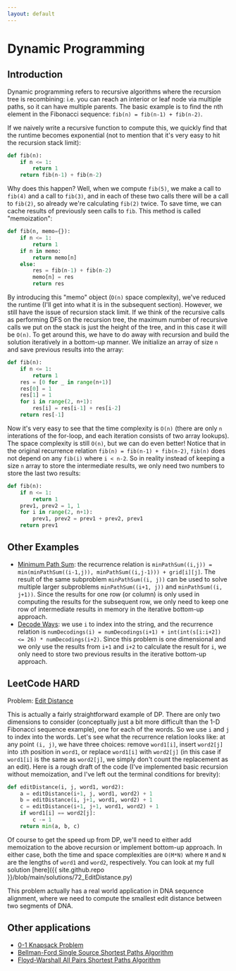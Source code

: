```yaml
---
layout: default
---
```


# Dynamic Programming

## Introduction
Dynamic programming refers to recursive algorithms where the recursion tree is recombining: i.e. you can reach an interior or leaf node via multiple paths, so it can have multiple parents. The basic example is to find the nth element in the Fibonacci sequence: `fib(n) = fib(n-1) + fib(n-2)`.

If we naively write a recursive function to compute this, we quickly find that the runtime becomes exponential (not to mention that it's very easy to hit the recursion stack limit):
```python
def fib(n):
    if n <= 1:
        return 1
    return fib(n-1) + fib(n-2)
```

Why does this happen? Well, when we compute `fib(5)`, we make a call to `fib(4)` and a call to `fib(3)`, and in each of these two calls there will be a call to `fib(2)`, so already we're calculating `fib(2)` twice. To save time, we can cache results of previously seen calls to `fib`. This method is called "memoization":
```python
def fib(n, memo={}):
    if n <= 1:
        return 1
    if n in memo:
        return memo[n]
    else:
        res = fib(n-1) + fib(n-2)
        memo[n] = res
        return res
```

By introducing this "memo" object (`O(n)` space complexity), we've reduced the runtime (I'll get into what it is in the subsequent section). However, we still have the issue of recursion stack limit. If we think of the recursive calls as performing DFS on the recursion tree, the maximum number of recursive calls we put on the stack is just the height of the tree, and in this case it will be `O(n)`. To get around this, we have to do away with recursion and build the solution iteratively in a bottom-up manner. We initialize an array of size `n` and save previous results into the array:
```python
def fib(n):
    if n <= 1:
        return 1
    res = [0 for _ in range(n+1)]
    res[0] = 1
    res[1] = 1
    for i in range(2, n+1):
        res[i] = res[i-1] + res[i-2]
    return res[-1]
```

Now it's very easy to see that the time complexity is `O(n)` (there are only `n` interations of the for-loop, and each iteration consists of two array lookups). The space complexity is still `O(n)`, but we can do even better! Notice that in the original recurrence relation `fib(n) = fib(n-1) + fib(n-2)`, `fib(n)` does not depend on any `fib(i)` where `i < n-2`. So in reality instead of keeping a size `n` array to store the intermediate results, we only need two numbers to store the last two results:
```python
def fib(n):
    if n <= 1:
        return 1
    prev1, prev2 = 1, 1
    for i in range(2, n+1):
        prev1, prev2 = prev1 + prev2, prev1
    return prev1
```

## Other Examples
* [Minimum Path Sum](https://leetcode.com/problems/minimum-path-sum/): the recurrence relation is `minPathSum((i,j)) = min(minPathSum((i-1,j)), minPathSum((i,j-1))) + grid[i][j]`. The result of the same subproblem `minPathSum((i, j))` can be used to solve multiple larger subproblems `minPathSum((i+1, j))` and `minPathSum((i, j+1))`. Since the results for one row (or column) is only used in computing the results for the subsequent row, we only need to keep one row of intermediate results in memory in the iterative bottom-up approach.
* [Decode Ways](https://leetcode.com/problems/decode-ways/): we use `i` to index into the string, and the recurrence relation is `numDecodings(i) = numDecodings(i+1) + int(int(s[i:i+2]) <= 26) * numDecodings(i+2)`. Since this problem is one dimensional and we only use the results from `i+1` and `i+2` to calculate the result for `i`, we only need to store two previous results in the iterative bottom-up approach.

## LeetCode HARD
Problem: [Edit Distance](https://leetcode.com/problems/edit-distance/)

This is actually a fairly straightforward example of DP. There are only two dimensions to consider (conceptually just a bit more difficult than the 1-D Fibonacci sequence example), one for each of the words. So we use `i` and `j` to index into the words. Let's see what the recurrence relation looks like:
at any point `(i, j)`, we have three choices: remove `word1[i]`, insert `word2[j]` into `i`th position in `word1`, or replace `word1[i]` with `word2[j]` (in this case if `word1[i]` is the same as `word2[j]`, we simply don't count the replacement as an edit). Here is a rough draft of the code (I've implemented basic recursion without memoization, and I've left out the terminal conditions for brevity):

```python
def editDistance(i, j, word1, word2):
    a = editDistance(i+1, j, word1, word2) + 1
    b = editDistance(i, j+1, word1, word2) + 1
    c = editDistance(i+1, j+1, word1, word2) + 1
    if word1[i] == word2[j]:
        c -= 1
    return min(a, b, c)
```

Of course to get the speed up from DP, we'll need to either add memoization to the above recursion or implement bottom-up approach. In either case, both the time and space complexities are `O(M*N)` where `M` and `N` are the lengths of `word1` and `word2`, respectively. You can look at my full solution [here]({{ site.github.repo }}/blob/main/solutions/72_EditDistance.py)

This problem actually has a real world application in DNA sequence alignment, where we need to compute the smallest edit distance between two segments of DNA.

## Other applications

* [0-1 Knapsack Problem](https://en.wikipedia.org/wiki/Knapsack_problem)
* [Bellman-Ford Single Source Shortest Paths Algorithm](https://en.wikipedia.org/wiki/Bellman%E2%80%93Ford_algorithm)
* [Floyd-Warshall All Pairs Shortest Paths Algorithm](https://en.wikipedia.org/wiki/Floyd%E2%80%93Warshall_algorithm)

